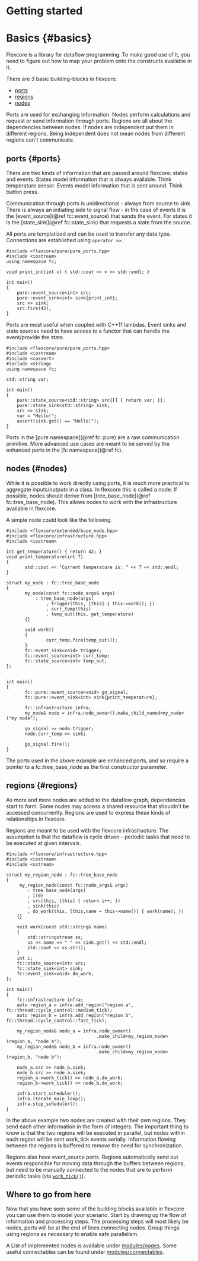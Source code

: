 Getting started
===============
# Basics {#basics}

Flexcore is a library for dataflow programming. To make good use of it, you need
to figure out how to map your problem onto the constructs available in it.

There are 3 basic building-blocks in flexcore:

  - [ports](#ports)
  - [regions](#regions)
  - [nodes](#nodes)

Ports are used for exchanging information. Nodes perform calculations and
request or send information through ports. Regions are all about the
dependencies between nodes. If nodes are independent put them in different
regions. Being independent does not mean nodes from different regions can't
communicate.

## ports {#ports}

There are two kinds of information that are passed around flexcore: states and events.
States model information that is always available. Think temperature sensor.
Events model information that is sent around. Think button press.

Communication through ports is unidirectional - always from source to sink.
There is always an initiating side to signal flow - in the case of events it is
the [event_source](@ref fc::event_source) that sends the event. For states it is
the [state_sink](@ref fc::state_sink) that requests a state from the source.

All ports are templatized and can be used to transfer any data type.
Connections are established using `operator >>`.

~~~{.cpp}
#include <flexcore/pure/pure_ports.hpp>
#include <iostream>
using namespace fc;

void print_int(int v) { std::cout << v << std::endl; }

int main()
{
	pure::event_source<int> src;
	pure::event_sink<int> sink{print_int};
	src >> sink;
	src.fire(42);
}
~~~

Ports are most useful when coupled with C++11 lambdas. Event sinks and state
sources need to have access to a functor that can handle the event/provide the
state.

~~~{.cpp}
#include <flexcore/pure/pure_ports.hpp>
#include <iostream>
#include <cassert>
#include <string>
using namespace fc;

std::string var;

int main()
{
	pure::state_source<std::string> src{[] { return var; }};
	pure::state_sink<std::string> sink;
	src >> sink;
	var = "Hello!";
	assert(sink.get() == "Hello!");
}
~~~

Ports in the [pure namespace](@ref fc::pure) are a raw communication primitive.
More advanced use cases are meant to be served by the enhanced ports in the
[fc namespace](@ref fc).

## nodes {#nodes}
While it is possible to work directly using ports, it is much more practical to
aggregate inputs/outputs in a class. In flexcore this is called a node. If
possible, nodes should derive from [tree_base_node](@ref fc::tree_base_node).
This allows nodes to work with the infrastructure available in flexcore.

A simple node could look like the following.

~~~{.cpp}
#include <flexcore/extended/base_node.hpp>
#include <flexcore/infrastructure.hpp>
#include <iostream>

int get_temperature() { return 42; }
void print_temperature(int T)
{
       std::cout << "Current temperature is: " << T << std::endl;
}

struct my_node : fc::tree_base_node
{
       my_node(const fc::node_args& args)
           : tree_base_node(args)
               , trigger(this, [this] { this->work(); })
               , curr_temp(this)
               , temp_out(this, get_temperature)
       {}

       void work()
       {
               curr_temp.fire(temp_out());
       }
       fc::event_sink<void> trigger;
       fc::event_source<int> curr_temp;
       fc::state_source<int> temp_out;
};


int main()
{
       fc::pure::event_source<void> go_signal;
       fc::pure::event_sink<int> sink{print_temperature};

       fc::infrastructure infra;
       my_node& node = infra.node_owner().make_child_named<my_node>("my node");

       go_signal >> node.trigger;
       node.curr_temp >> sink;

       go_signal.fire();
}
~~~

The ports used in the above example are enhanced ports, and so require a
pointer to a fc::tree_base_node as the first constructor parameter.

## regions {#regions}

As more and more nodes are added to the dataflow graph, dependencies start to
form. Some nodes may access a shared resource that shouldn't be accessed
concurrently. Regions are used to express these kinds of relationships in
flexcore.

Regions are meant to be used with the flexcore infrastructure. The assumption
is that the dataflow is cycle driven - periodic tasks that need to be executed
at given intervals.

~~~{.cpp}
#include <flexcore/infrastructure.hpp>
#include <iostream>
#include <sstream>

struct my_region_node : fc::tree_base_node
{
	 my_region_node(const fc::node_args& args)
		: tree_base_node(args)
		, i(0)
		, src(this, [this] { return i++; })
		, sink(this)
		, do_work(this, [this,name = this->name()] { work(name); })
	{}

	void work(const std::string& name)
	{
		std::stringstream ss;
		ss << name << " " << sink.get() << std::endl;
		std::cout << ss.str();
	}
	int i;
	fc::state_source<int> src;
	fc::state_sink<int> sink;
	fc::event_sink<void> do_work;
};

int main()
{
	fc::infrastructure infra;
	auto region_a = infra.add_region("region a", fc::thread::cycle_control::medium_tick);
	auto region_b = infra.add_region("region b", fc::thread::cycle_control::fast_tick);

	my_region_node& node_a = infra.node_owner()
	                              .make_child<my_region_node>(region_a, "node a");
	my_region_node& node_b = infra.node_owner()
	                              .make_child<my_region_node>(region_b, "node b");

	node_a.src >> node_b.sink;
	node_b.src >> node_a.sink;
	region_a->work_tick() >> node_a.do_work;
	region_b->work_tick() >> node_b.do_work;

	infra.start_scheduler();
	infra.iterate_main_loop();
	infra.stop_scheduler();
}
~~~

In the above example two nodes are created with their own regions. They send
each other information in the form of integers. The important thing to know is
that the two regions will be executed in parallel, but nodes within each region
will be sent work_tick events serially. Information flowing between the regions
is buffered to remove the need for synchronization.

Regions also have event_source ports. Regions automatically send out events
responsible for moving data through the buffers between regions, but need to be
manually connected to the nodes that are to perform periodic tasks (via
[`work_tick()`](fc::parallel_region::work_tick)).

## Where to go from here

Now that you have seen some of the building blocks available in flexcore you
can use them to model your scenario. Start by drawing up the flow of
information and processing steps. The processing steps will most likely be
nodes, ports will be at the end of lines connecting nodes. Group things using
regions as necessary to enable safe parallelism.

A List of implemented nodes is available under <a href="group__nodes.html">modules/nodes</a>.
Some useful connectables can be found under <a href="group__connectables.html">modules/connectables</a>.

